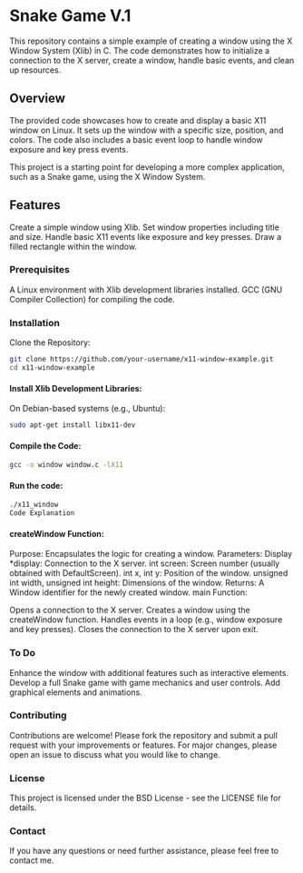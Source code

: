 # Snake Game V.1
This repository contains a simple example of creating a window using the X Window System (Xlib) in C. The code demonstrates how to initialize a connection to the X server, create a window, handle basic events, and clean up resources.

## Overview
The provided code showcases how to create and display a basic X11 window on Linux. It sets up the window with a specific size, position, and colors. The code also includes a basic event loop to handle window exposure and key press events.

This project is a starting point for developing a more complex application, such as a Snake game, using the X Window System.

## Features
Create a simple window using Xlib.
Set window properties including title and size.
Handle basic X11 events like exposure and key presses.
Draw a filled rectangle within the window.

### Prerequisites
A Linux environment with Xlib development libraries installed.
GCC (GNU Compiler Collection) for compiling the code.
### Installation
Clone the Repository:

```sh
git clone https://github.com/your-username/x11-window-example.git
cd x11-window-example
```

#### Install Xlib Development Libraries:

On Debian-based systems (e.g., Ubuntu):

```sh
sudo apt-get install libx11-dev
```

#### Compile the Code:

```sh
gcc -o window window.c -lX11
```
#### Run the code:
```sh
./x11_window
Code Explanation
```

#### createWindow Function:

Purpose: Encapsulates the logic for creating a window.
Parameters:
Display *display: Connection to the X server.
int screen: Screen number (usually obtained with DefaultScreen).
int x, int y: Position of the window.
unsigned int width, unsigned int height: Dimensions of the window.
Returns: A Window identifier for the newly created window.
main Function:

Opens a connection to the X server.
Creates a window using the createWindow function.
Handles events in a loop (e.g., window exposure and key presses).
Closes the connection to the X server upon exit.

### To Do
Enhance the window with additional features such as interactive elements.
Develop a full Snake game with game mechanics and user controls.
Add graphical elements and animations.

### Contributing
Contributions are welcome! Please fork the repository and submit a pull request with your improvements or features. For major changes, please open an issue to discuss what you would like to change.

### License
This project is licensed under the BSD License - see the LICENSE file for details.

### Contact
If you have any questions or need further assistance, please feel free to contact me.
